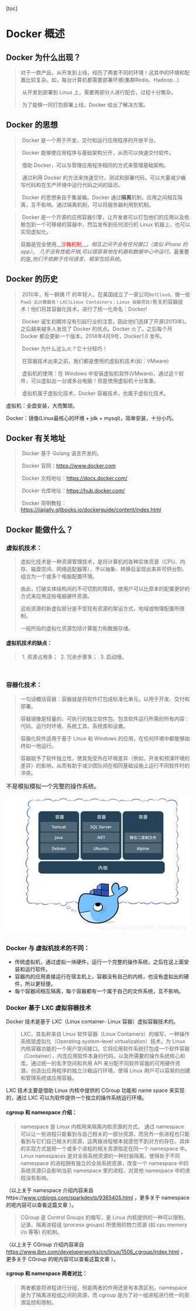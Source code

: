 [toc]

# Docker 概述

## Docker 为什么出现？

> ​	对于一款产品，从开发到上线，经历了两套不同的环境！这其中的环境和配置比较复杂。
> ​	如，每台计算机都需要部署环境(集群Redis、Hadoop...)
>
> ​	从开发到部署到 Linux 上，需要两部分人进行配合，过程十分繁杂。
>
> ​	为了能够一同打包部署上线，Docker 给出了解决方案。

## Docker 的思想

>   ​	Docker 是一个用于开发，交付和运行应用程序的开放平台。
>
>   ​	Docker 能够使应用程序与基础架构分开，从而可以快速交付软件。
>
>   ​	借助 Docker，可以与管理应用程序相同的方式来管理基础架构。
>
>   ​	通过利用 Docker 的方法来快速交付，测试和部署代码，可以大量减少编写代码和在生产环境中运行代码之间的延迟。
>
>   ​	Docker 的思想来自于集装箱。Docker 通过**隔离**机制，应用之间相互隔离，互不影响。通过隔离机制，可以将服务器利用到机制。

> ​	Docker 是一个开源的应用容器引擎，让开发者可以打包他们的应用以及依赖包到一个可移植的容器中，然后发布到任何流行的 Linux 机器上，也可以实现虚拟化。
>
> ​	容器是完全使用__<span style="color: red">沙箱机制</span>__，*相互之间不会有任何接口（类似 iPhone 的 app）*。 *几乎没有性能开销,可以很容易地在机器和数据中心中运行*。最重要的是,*他们不依赖于任何语言、框架包括系统*。

## Docker 的历史

> ​	2010年，有一群搞 IT 的年轻人，在美国成立了一家公司`DotCloud`。做一些 `PaaS 云计算服务！LXC(Linux Containers：Linux 容器项目)`有关的容器技术！他们将其容器化技术，进行了统一化命名：Docker!
>
> ​	Docker 诞生初期并没有引起行业的注意。因此他们选择了开源(2013年)。之后越来越多人发现了 Docker 的优点。Docker 火了。之后每个月 	Docker 都会更新一个版本。2014年4月9号，Docker1.0 发布。
>
> ​	Docker 为什么这么火？它十分轻巧！
>
> ​	在容器技术出来之前，我们都是使用的虚拟机技术(如：VMware)
>
> ​	虚拟机的使用：在 Windows 中安装虚拟机软件(VMware)，通过这个软件，可以虚拟出一台或多台电脑！但是使用虚拟机十分笨重。
>
> ​	虚拟机属于虚拟化技术，Docker 容器技术，也属于虚拟化技术。

虚拟机：全盘安装，大而繁琐。

Docker：镜像(Linux最核心的环境 + jdk + mysql)，简单安装，十分小巧。

## Docker 有关地址

> ​	Docker 基于 Golang 语言开发的。
>
> ​	Docker 官网：<https://www.docker.com>
>
> ​	Docker 文档地址：<https://docs.docker.com/>
>
> ​	Docker 仓库地址：<https://hub.docker.com/>
>
> ​	Docker 简明教程：<https://jiajially.gitbooks.io/dockerguide/content/index.html>

## Docker 能做什么？

### 虚拟机技术：

> 虚拟化技术是一种资源管理技术，是将计算机的各种实体资源（CPU、内存、磁盘空间、网络适配器等），予以抽象、转换后呈现出来并可供分割、组合为一个或多个电脑配置环境。
>
> 由此，打破实体结构间的不可切割的障碍，使用户可以比原本的配置更好的方式来应用这些电脑硬件资源。
>
> 这些资源的新虚拟部分是不受现有资源的架设方式，地域或物理配置所限制。
>
> 一般所指的虚拟化资源包括计算能力和数据存储。

#### 虚拟机技术的缺点：

> ​	1. 资源占用多；
> ​	2. 冗余步骤多；
> ​	3. 启动慢。

![]()

### 容器化技术：

> 一句话概括容器：容器就是将软件打包成标准化单元，以用于开发、交付和部署。
>
> 容器镜像是轻量的、可执行的独立软件包。包含软件运行所需的所有内容：代码、运行时环境、系统工具、系统库和设置。
>
> 容器化软件适用于基于 Linux 和 Windows 的应用，在任何环境中都能够始终如一地运行。
>
> 容器赋予了软件独立性，使其免受外在环境差异（例如，开发和预演环境的差异）的影响，从而有助于减少团队间在相同基础设施上运行不同软件时的冲突。

​	<span style="font-size: 16px">不是模拟模拟一个完整的操作系统。</span>

![](img/container.png)

### Docker 与 虚拟机技术的不同：

- 传统虚拟机，通过虚拟一块硬件，运行一个完整的操作系统，之后在这上面安装和运行软件。
- 容器内的应用直接运行在宿主机上，容器没有自己的内核，也没有虚拟出的硬件，所以更轻便。
- 每个容器间相互隔离，每个容器都有一个属于自己的文件系统，互不影响。

### Docker 基于 LXC 虚拟容器技术
Docker 技术是基于 LXC（Linux container- Linux 容器）虚拟容器技术的。

> LXC，其名称来自 Linux 软件容器（Linux Containers）的缩写，一种操作系统层虚拟化（Operating system–level virtualization）技术，为 Linux 内核容器功能的一个用户空间接口。它将应用软件系统打包成一个软件容器（Container），内含应用软件本身的代码，以及所需要的操作系统核心和库。通过统一的名字空间和共用 API 来分配不同软件容器的可用硬件资源，创造出应用程序的独立沙箱运行环境，使得 Linux 用户可以容易的创建和管理系统或应用容器。

LXC 技术主要是借助 Linux 内核中提供的 CGroup 功能和 name space 来实现的，通过 LXC 可以为软件提供一个独立的操作系统运行环境。

#### cgroup 和 namespace 介绍：

> namespace 是 Linux 内核用来隔离内核资源的方式。 通过 namespace 可以让一些进程只能看到与自己相关的一部分资源，而另外一些进程也只能看到与它们自己相关的资源，这两拨进程根本就感觉不到对方的存在。具体的实现方式是把一个或多个进程的相关资源指定在同一个 namespace 中。Linux namespaces 是对全局系统资源的一种封装隔离，使得处于不同 namespace 的进程拥有独立的全局系统资源，改变一个 namespace 中的系统资源只会影响当前 namespace 里的进程，对其他 namespace 中的进程没有影响。

（以上关于 namespace 介绍内容来自https://www.cnblogs.com/sparkdev/p/9365405.html ，更多关于 namespace 的呢内容可以查看这篇文章 ）。

> CGroup 是 Control Groups 的缩写，是 Linux 内核提供的一种可以限制、记录、隔离进程组 (process groups) 所使用的物力资源 (如 cpu memory i/o 等等) 的机制。

（以上关于 CGroup 介绍内容来自 https://www.ibm.com/developerworks/cn/linux/1506_cgroup/index.html ，更多关于 CGroup 的呢内容可以查看这篇文章 ）。

#### cgroup 和 namespace 两者对比：

> 两者都是将进程进行分组，但是两者的作用还是有本质区别。namespace 是为了隔离进程组之间的资源，而 cgroup 是为了对一组进程进行统一的资源监控和限制。

